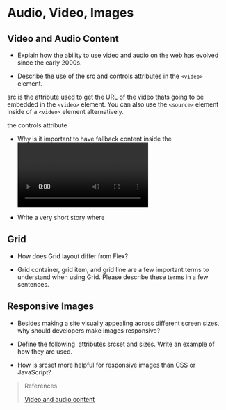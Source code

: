 # Audio, Video, Images

## Video and Audio Content

- Explain how the ability to use video and audio on the web has evolved since the early 2000s.

- Describe the use of the src and controls attributes in the `<video>` element.

src is the attribute used to get the URL of the video thats going to be embedded in the `<video>` element. You can also use the `<source>` element inside of a `<video>` element alternatively. 

the controls attribute 

- Why is it important to have fallback content inside the <video> element?

- Write a very short story where <audio> and <video> are characters.

## Grid

- How does Grid layout differ from Flex?

- Grid container, grid item, and grid line are a few important terms to understand when using Grid. Please describe these terms in a few sentences.

## Responsive Images

- Besides making a site visually appealing across different screen sizes, why should developers make images responsive?

- Define the following <img> attributes srcset and sizes. Write an example of how they are used.

- How is srcset more helpful for responsive images than CSS or JavaScript?

>References
>
>[Video and audio content](https://developer.mozilla.org/en-US/docs/Learn/HTML/Multimedia_and_embedding/Video_and_audio_content)